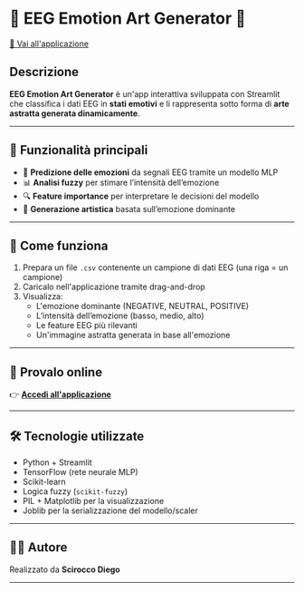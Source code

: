 # 🧠 EEG Emotion Art Generator 🎨

[🔗 Vai all'applicazione](https://eeg-emotion-art-generator.streamlit.app/)

## Descrizione

**EEG Emotion Art Generator** è un'app interattiva sviluppata con Streamlit che classifica i dati EEG in **stati emotivi** e li rappresenta sotto forma di **arte astratta generata dinamicamente**.  

---

## 🚀 Funzionalità principali

- 🎯 **Predizione delle emozioni** da segnali EEG tramite un modello MLP
- 📊 **Analisi fuzzy** per stimare l’intensità dell’emozione
- 🔍 **Feature importance** per interpretare le decisioni del modello
- 🎨 **Generazione artistica** basata sull’emozione dominante

---

## 🧪 Come funziona

1. Prepara un file `.csv` contenente un campione di dati EEG (una riga = un campione)
2. Caricalo nell'applicazione tramite drag-and-drop
3. Visualizza:
   - L'emozione dominante (NEGATIVE, NEUTRAL, POSITIVE)
   - L’intensità dell’emozione (basso, medio, alto)
   - Le feature EEG più rilevanti
   - Un'immagine astratta generata in base all'emozione

---

## 📎 Provalo online

👉 **[Accedi all'applicazione](https://eeg-emotion-art-generator.streamlit.app/)**

---

## 🛠️ Tecnologie utilizzate

- Python + Streamlit
- TensorFlow (rete neurale MLP)
- Scikit-learn
- Logica fuzzy (`scikit-fuzzy`)
- PIL + Matplotlib per la visualizzazione
- Joblib per la serializzazione del modello/scaler

---

## 👨‍💻 Autore

Realizzato da **Scirocco Diego**  

---
